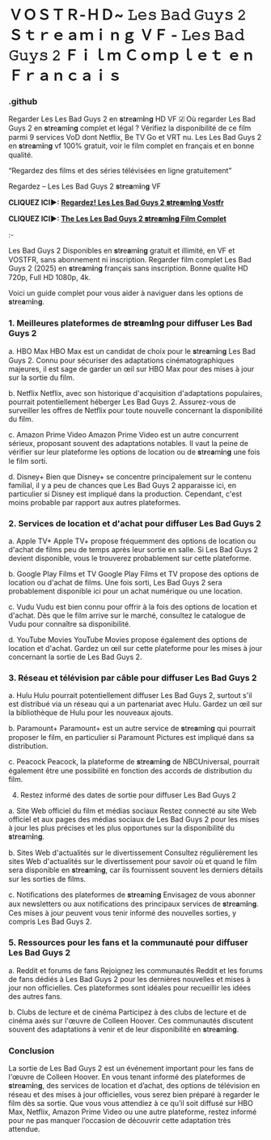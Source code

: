 # ＶＯＳＴＲ-ＨＤ~ 𝙻𝚎𝚜 𝙱𝚊𝚍 𝙶𝚞𝚢𝚜 𝟸 Ｓｔｒｅａｍｉｎｇ ＶＦ - 𝙻𝚎𝚜 𝙱𝚊𝚍 𝙶𝚞𝚢𝚜 𝟸 Ｆｉｌｍ Ｃｏｍｐｌｅｔ ｅｎ Ｆｒａｎｃａｉｓ
### .github

Regarder Les Les Bad Guys 2 en 𝐬t𝐫e𝐚m𝐢n𝐠 HD VF ☑ Où regarder Les Bad Guys 2 en 𝐬t𝐫e𝐚m𝐢n𝐠 complet et légal ? Vérifiez la disponibilité de ce film parmi 9 services VoD dont Netflix, Be TV Go et VRT nu.
Les Les Bad Guys 2 en 𝐬t𝐫e𝐚m𝐢n𝐠 vf 100% gratuit, voir le film complet en français et en bonne qualité.

“Regardez des films et des séries télévisées en ligne gratuitement”

Regardez – Les Les Bad Guys 2 𝐬t𝐫e𝐚m𝐢n𝐠 VF

**CLIQUEZ ICI►: [Regardez! Les Les Bad Guys 2 𝐬t𝐫e𝐚m𝐢n𝐠 Vostfr](https://tinyurl.com/5ecearvd)**

**CLIQUEZ ICI►: [The Les Les Bad Guys 2 𝐬t𝐫e𝐚m𝐢n𝐠 Film Complet](https://tinyurl.com/5ecearvd)**

:-

Les Bad Guys 2 Disponibles en 𝐬t𝐫e𝐚m𝐢n𝐠 gratuit et illimité, en VF et VOSTFR, sans abonnement ni inscription. Regarder film complet Les Bad Guys 2 (2025) en 𝐬t𝐫e𝐚m𝐢n𝐠 français sans inscription. Bonne qualite HD 720p, Full HD 1080p, 4k.

Voici un guide complet pour vous aider à naviguer dans les options de 𝐬t𝐫e𝐚m𝐢n𝐠.

### 1. Meilleures plateformes de 𝐬t𝐫e𝐚m𝐢n𝐠 pour diffuser Les Bad Guys 2

a. HBO Max
HBO Max est un candidat de choix pour le 𝐬t𝐫e𝐚m𝐢n𝐠 Les Bad Guys 2. Connu pour sécuriser des adaptations cinématographiques majeures, il est sage de garder un œil sur HBO Max pour des mises à jour sur la sortie du film.

b. Netflix
Netflix, avec son historique d'acquisition d'adaptations populaires, pourrait potentiellement héberger Les Bad Guys 2. Assurez-vous de surveiller les offres de Netflix pour toute nouvelle concernant la disponibilité du film.

c. Amazon Prime Video
Amazon Prime Video est un autre concurrent sérieux, proposant souvent des adaptations notables. Il vaut la peine de vérifier sur leur plateforme les options de location ou de 𝐬t𝐫e𝐚m𝐢n𝐠 une fois le film sorti.

d. Disney+
Bien que Disney+ se concentre principalement sur le contenu familial, il y a peu de chances que Les Bad Guys 2 apparaisse ici, en particulier si Disney est impliqué dans la production. Cependant, c'est moins probable par rapport aux autres plateformes.

### 2. Services de location et d'achat pour diffuser Les Bad Guys 2

a. Apple TV+
Apple TV+ propose fréquemment des options de location ou d'achat de films peu de temps après leur sortie en salle. Si Les Bad Guys 2 devient disponible, vous le trouverez probablement sur cette plateforme.

b. Google Play Films et TV
Google Play Films et TV propose des options de location ou d'achat de films. Une fois sorti, Les Bad Guys 2 sera probablement disponible ici pour un achat numérique ou une location.

c. Vudu
Vudu est bien connu pour offrir à la fois des options de location et d'achat. Dès que le film arrive sur le marché, consultez le catalogue de Vudu pour connaître sa disponibilité.

d. YouTube Movies
YouTube Movies propose également des options de location et d'achat. Gardez un œil sur cette plateforme pour les mises à jour concernant la sortie de Les Bad Guys 2.

### 3. Réseau et télévision par câble pour diffuser Les Bad Guys 2

a. Hulu
Hulu pourrait potentiellement diffuser Les Bad Guys 2, surtout s'il est distribué via un réseau qui a un partenariat avec Hulu. Gardez un œil sur la bibliothèque de Hulu pour les nouveaux ajouts.

b. Paramount+
Paramount+ est un autre service de 𝐬t𝐫e𝐚m𝐢n𝐠 qui pourrait proposer le film, en particulier si Paramount Pictures est impliqué dans sa distribution.

c. Peacock
Peacock, la plateforme de 𝐬t𝐫e𝐚m𝐢n𝐠 de NBCUniversal, pourrait également être une possibilité en fonction des accords de distribution du film.

4. Restez informé des dates de sortie pour diffuser Les Bad Guys 2

a. Site Web officiel du film et médias sociaux
Restez connecté au site Web officiel et aux pages des médias sociaux de Les Bad Guys 2 pour les mises à jour les plus précises et les plus opportunes sur la disponibilité du 𝐬t𝐫e𝐚m𝐢n𝐠.

b. Sites Web d'actualités sur le divertissement
Consultez régulièrement les sites Web d'actualités sur le divertissement pour savoir où et quand le film sera disponible en 𝐬t𝐫e𝐚m𝐢n𝐠, car ils fournissent souvent les derniers détails sur les sorties de films.

c. Notifications des plateformes de 𝐬t𝐫e𝐚m𝐢n𝐠
Envisagez de vous abonner aux newsletters ou aux notifications des principaux services de 𝐬t𝐫e𝐚m𝐢n𝐠. Ces mises à jour peuvent vous tenir informé des nouvelles sorties, y compris Les Bad Guys 2.

### 5. Ressources pour les fans et la communauté pour diffuser Les Bad Guys 2

a. Reddit et forums de fans
Rejoignez les communautés Reddit et les forums de fans dédiés à Les Bad Guys 2 pour les dernières nouvelles et mises à jour non officielles. Ces plateformes sont idéales pour recueillir les idées des autres fans.

b. Clubs de lecture et de cinéma
Participez à des clubs de lecture et de cinéma axés sur l'œuvre de Colleen Hoover. Ces communautés discutent souvent des adaptations à venir et de leur disponibilité en 𝐬t𝐫e𝐚m𝐢n𝐠.

### Conclusion
La sortie de Les Bad Guys 2 est un événement important pour les fans de l'œuvre de Colleen Hoover. En vous tenant informé des plateformes de 𝐬t𝐫e𝐚m𝐢n𝐠, des services de location et d’achat, des options de télévision en réseau et des mises à jour officielles, vous serez bien préparé à regarder le film dès sa sortie. Que vous vous attendiez à ce qu’il soit diffusé sur HBO Max, Netflix, Amazon Prime Video ou une autre plateforme, restez informé pour ne pas manquer l’occasion de découvrir cette adaptation très attendue.
